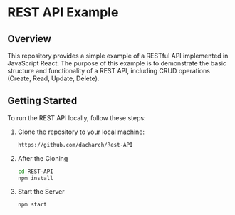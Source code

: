# REST API Example

## Overview

This repository provides a simple example of a RESTful API implemented in JavaScript React. The purpose of this example is to demonstrate the basic structure and functionality of a REST API, including CRUD operations (Create, Read, Update, Delete).

## Getting Started

To run the REST API locally, follow these steps:

1. Clone the repository to your local machine:

   ```bash
   https://github.com/dacharch/Rest-API
   ```
2. After the Cloning
   ```bash
   cd REST-API
   npm install
   ```
3. Start the Server
   ```bash
   npm start
   ```

   

   
